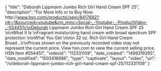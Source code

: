 {
    "title": "Deborah Lippmann Jumbo Rich Girl Hand Cream SPF 25",
    "description": "For More Info or to Buy Now: http:\/\/www.hsn.com\/products\/seo\/8417692?rdr=1&sourceid=youtube&cm_mmc=Social-_-Youtube-_-ProductVideo-_-554451\r\nDeborah Lippmann Jumbo Rich Girl Hand Cream SPF 25  \n\nWhat It Is \nFragrant moisturizing hand cream with broad spectrum SPF protection \n\nWhat You Get \n\n\n    32 oz. Rich Girl Hand Cream Broad...\r\nPrices shown on the previously recorded video may not represent the current price.  View hsn.com to view the current selling price. HSN Item #554451",
    "videoid": "112331109",
    "date_created": "1499319265",
    "date_modified": "1503416686",
    "type": "captivate",
    "layout": "video",
    "url": "\/v\/deborah-lippmann-jumbo-rich-girl-hand-cream-spf-25\/112331109"
}